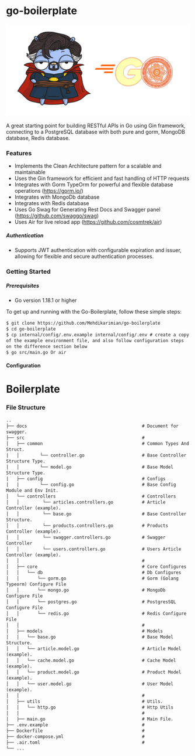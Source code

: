 # go-boilerplate
![](logo.png)

A great starting point for building RESTful APIs in Go using Gin framework, connecting to a PostgreSQL database with both pure and gorm, MongoDB database, Redis database.

### Features

-   Implements the Clean Architecture pattern for a scalable and maintainable
-   Uses the Gin framework for efficient and fast handling of HTTP requests
-   Integrates with Gorm TypeOrm for powerful and flexible database operations (https://gorm.io/)
-   Integrates with MongoDb database
-   Integrates with Redis database
-   Uses Go Swag for Generating Rest Docs and Swagger panel (https://github.com/swaggo/swag)  
-   Uses Air for live reload app (https://github.com/cosmtrek/air)

##### Authentication

-   Supports JWT authentication with configurable expiration and issuer, allowing for flexible and secure authentication processes.

### Getting Started

##### Prerequisites

-   Go version 1.18.1 or higher

To get up and running with the Go-Boilerplate, follow these simple steps:

```
$ git clone https://github.com/Mehdikarimian/go-boilerplate
$ cd go-boilerplate
$ cp internal/config/.env.example internal/config/.env # create a copy of the example environment file, and also follow configuration steps on the difference section below
$ go src/main.go Or air
```

#### Configuration

# Boilerplate
### File Structure
    ..
    ├── docs                                            # Document for swagger.
    ├── src                                             # 
    │   ├── common                                      # Common Types And Struct.
    |   │        └── controller.go                      # Base Controller Structure Type.
    │   │        └── model.go                           # Base Model Structure Type.
    |   ├── config                                      # Configs
    |   |        └── config.go                          # Base Config Module and Env Init.
    │   └── controllers                                 # Controllers
    │   │         └── articles.controllers.go           # Article Controller (example).
    │   │         └── base.go                           # Base Controller Structure.
    │   │         └── products.controllers.go           # Products Controller (example).
    │   │         └── swagger.controllers.go            # Swagger Controller
    │   │         └── users.controllers.go              # Users Article Controller (example).
    │   │                                               #
    │   ├── core                                        # Core Configures
    │   │   └── db                                      # Db Configures 
    │   │       └── gorm.go                             # Gorm (Golang Typeorm) Configure File 
    │   │       └── mongo.go                            # MongoDb Configure File
    │   │       └── postgres.go                         # PostgresSQL Configure File
    │   │       └── redis.go                            # Redis Configure File
    │   │                                               #
    │   ├── models                                      # Models
    │   │   └── base.go                                 # Base Model Structure.
    │   │   └── article.model.go                        # Article Model (example).
    │   │   └── cache.model.go                          # Cache Model (example).
    │   │   └── product.model.go                        # Product Model (example).
    │   │   └── user.model.go                           # User Model (example).
    │   │                                               #
    │   ├── utils                                       # Utils.
    │   │   └── http.go                                 # Http Utils
    │   │                                               #
    │   ├── main.go                                     # Main File.
    ├── .env.example                                    # 
    ├── Dockerfile                                      #
    ├── docker-compose.yml                              #
    ├── .air.toml                                       #
    └── ...